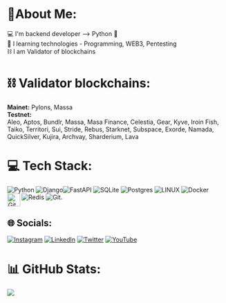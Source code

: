 # 💫About Me:
💻 I'm backend developer --> Python 🐍<br>👀 I learning technologies - Programming, WEB3, Pentesting<br>⛓ I am Validator of blockchains

# ⛓ Validator blockchains:
<b>Mainet:</b> Pylons, Massa
<b><br>Testnet:</b></br>
Aleo, Aptos, Bundlr, Massa, Masa Finance, Celestia, Gear, Kyve, Iroin Fish, Taiko, Territori, Sui, Stride, Rebus, Starknet, Subspace, Exorde, Namada, QuickSilver, Kujira, Archvay, Sharderium, Lava


# 💻 Tech Stack:
![Python](https://img.shields.io/badge/python-3670A0?style=for-the-badge&logo=python&logoColor=ffdd54) ![Django](https://img.shields.io/badge/django-%23092E20.svg?style=for-the-badge&logo=django&logoColor=white)![FastAPI](https://img.shields.io/badge/FastAPI-005571?style=for-the-badge&logo=fastapi) ![SQLite](https://img.shields.io/badge/sqlite-%2307405e.svg?style=for-the-badge&logo=sqlite&logoColor=white) ![Postgres](https://img.shields.io/badge/postgres-%23316192.svg?style=for-the-badge&logo=postgresql&logoColor=white) ![LINUX](https://img.shields.io/badge/Linux-FCC624?style=for-the-badge&logo=linux&logoColor=black) ![Docker](https://img.shields.io/badge/docker-%230db7ed.svg?style=for-the-badge&logo=docker&logoColor=white) ![Redis](https://img.shields.io/badge/redis-%23DD0031.svg?style=for-the-badge&logo=redis&logoColor=white) ![Git](https://img.shields.io/badge/Git-red?style=for-the-badge&logo=youtube&logoColor=white). <a target="_blank" rel="noopener noreferrer nofollow" href="https://camo.githubusercontent.com/38827655e1ae0e1518d635ad89e8aa46b7f977c795952245c36a2d58064f1803/68747470733a2f2f63646e2e6a7364656c6976722e6e65742f67682f64657669636f6e732f64657669636f6e2f69636f6e732f6769742f6769742d6f726967696e616c2e737667"><img align="left" alt="Git" width="30px" src="https://camo.githubusercontent.com/38827655e1ae0e1518d635ad89e8aa46b7f977c795952245c36a2d58064f1803/68747470733a2f2f63646e2e6a7364656c6976722e6e65742f67682f64657669636f6e732f64657669636f6e2f69636f6e732f6769742f6769742d6f726967696e616c2e737667" data-canonical-src="https://cdn.jsdelivr.net/gh/devicons/devicon/icons/git/git-original.svg" style="max-width: 100%;"></a>

#

## 🌐 Socials:
[![Instagram](https://img.shields.io/badge/Instagram-%23E4405F.svg?logo=Instagram&logoColor=white)](https://instagram.com/maks_travel) [![LinkedIn](https://img.shields.io/badge/LinkedIn-%230077B5.svg?logo=linkedin&logoColor=white)](https://linkedin.com/in/makstravel) [![Twitter](https://img.shields.io/badge/Twitter-%231DA1F2.svg?logo=Twitter&logoColor=white)](https://twitter.com/@maks_travel) [![YouTube](https://img.shields.io/badge/YouTube-%23FF0000.svg?logo=YouTube&logoColor=white)](https://youtube.com/@maks_travel) 

# 📊 GitHub Stats:
![](https://github-readme-streak-stats.herokuapp.com/?user=makstravel&theme=onedark&hide_border=false)<br/>

<!-- Proudly created with GPRM ( https://gprm.itsvg.in ) -->
